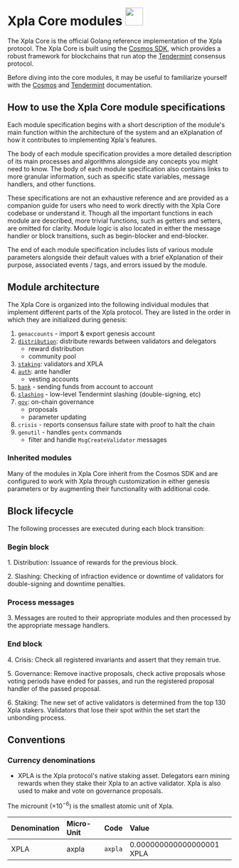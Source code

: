 # Xpla Core modules <img src="/img/icon_core.svg" height="40px">

The Xpla Core is the official Golang reference implementation of the Xpla protocol.
The Xpla Core is built using the [Cosmos SDK](https://cosmos.network/sdk), which provides a robust framework for blockchains that run atop the [Tendermint](https://tendermint.com/) consensus protocol.

Before diving into the core modules, it may be useful to familiarize yourself with the [Cosmos](https://docs.cosmos.network/) and [Tendermint](https://docs.tendermint.com/master/tutorials/go.html) documentation. 

## How to use the Xpla Core module specifications

Each module specification begins with a short description of the module's main function within the architecture of the system and an eXplanation of how it contributes to implementing Xpla's features.

The body of each module specification provides a more detailed description of its main processes and algorithms alongside any concepts you might need to know. The body of each module specification also contains links to more granular information, such as specific state variables, message handlers, and other functions.

These specifications are not an exhaustive reference and are provided as a companion guide for users who need to work directly with the Xpla Core codebase or understand it. Though all the important functions in each module are described, more trivial functions, such as getters and setters, are omitted for clarity. Module logic is also located in either the message handler or block transitions, such as begin-blocker and end-blocker.

The end of each module specification includes lists of various module parameters alongside their default values with a brief eXplanation of their purpose, associated events / tags, and errors issued by the module.

## Module architecture

The Xpla Core is organized into the following individual modules that implement different parts of the Xpla protocol. They are listed in the order in which they are initialized during genesis:

1. `genaccounts` - import & export genesis account
2. [`distribution`](spec-distribution.md): distribute rewards between validators and delegators
   - reward distribution
   - community pool
3. [`staking`](spec-staking.md): validators and XPLA
4. [`auth`](spec-auth.md): ante handler
   - vesting accounts
5. [`bank`](spec-bank.md) - sending funds from account to account
6. [`slashing`](spec-slashing.md) - low-level Tendermint slashing (double-signing, etc)
7. [`gov`](spec-governance.md): on-chain governance
    - proposals
    - parameter updating
11. `crisis` - reports consensus failure state with proof to halt the chain
12. `genutil` - handles `gentx` commands
    - filter and handle `MsgCreateValidator` messages

### Inherited modules

Many of the modules in Xpla Core inherit from the Cosmos SDK and are configured to work with Xpla through customization in either genesis parameters or by augmenting their functionality with additional code.

## Block lifecycle

The following processes are executed during each block transition:

### Begin block

1\. Distribution: Issuance of rewards for the previous block.

2\. Slashing: Checking of infraction evidence or downtime of validators for double-signing and downtime penalties.

### Process messages

3\. Messages are routed to their appropriate modules and then processed by the appropriate message handlers.

### End block

4\. Crisis: Check all registered invariants and assert that they remain true.

5\. Governance: Remove inactive proposals, check active proposals whose voting periods have ended for passes, and run the registered proposal handler of the passed proposal.

6\. Staking: The new set of active validators is determined from the top 130 Xpla stakers. Validators that lose their spot within the set start the unbonding process.

## Conventions

### Currency denominations

- XPLA is the Xpla protocol's native staking asset. Delegators earn mining rewards when they stake their Xpla to an active validator. Xpla is also used to make and vote on governance proposals.

The microunit ($\times 10^{-6}$) is the smallest atomic unit of Xpla.

| Denomination | Micro-Unit | Code    | Value                     |
|:-------------|:-----------|:--------|:--------------------------|
| XPLA         | axpla      | `axpla` | 0.000000000000000001 XPLA |